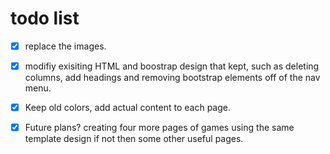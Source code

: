 # todo list

- [x] replace the images.
- [x] modifiy exisiting HTML and boostrap design that kept, such as deleting columns, add headings and removing bootstrap elements off of the nav menu.
- [x] Keep old colors, add actual content to each page.
- [x] Future plans? creating four more pages of games using the same template design if not then some other useful pages.

